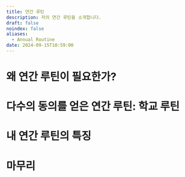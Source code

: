 ```yaml
---
title: 연간 루틴
description: 저의 연간 루틴을 소개합니다.
draft: false
noindex: false
aliases:
  - Annual Routine
date: 2024-09-15T10:59:00
---
```


# 왜 연간 루틴이 필요한가?



# 다수의 동의를 얻은 연간 루틴: 학교 루틴


# 내 연간 루틴의 특징


# 마무리
